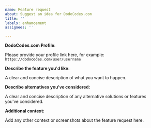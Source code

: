 ```yaml
---
name: Feature request
about: Suggest an idea for DodoCodes.com
title: ''
labels: enhancement
assignees: ''

---
```

**DodoCodes.com Profile:**

Please provide your profile link here, for example: `https://dodocodes.com/user/username`

**Describe the feature you'd like:**

A clear and concise description of what you want to happen.

**Describe alternatives you've considered:**

A clear and concise description of any alternative solutions or features you've considered.

**Additional context:**

Add any other context or screenshots about the feature request here.
